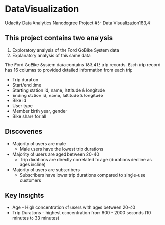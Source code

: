 # DataVisualization
Udacity Data Analytics Nanodegree Project #5- Data Visualization183,4

## This project contains two analysis
1. Exploratory analysis of the Ford GoBike System data
2. Explanatory analysis of this same data

The Ford GoBike System data contains 183,412 trip records.  Each trip record has 16 columns to provided detailed information from each trip
* Trip duration
* Start/end time
* Starting station id, name, lattitude & longitude
* Ending station id, name, lattitude & longitude
* Bike id
* User type
* Member birth year, gender
* Bike share for all

## Discoveries
* Majority of users are male
  * Male users have the lowest trip durations
* Majority of users are aged between 20-40
  * Trip durations are directly correlated to age (durations decline as ages incline)
* Majority of users are subscribers
  * Subscribers have lower trip durations compared to single-use customers
  
## Key Insights
* Age - High concentration of users with ages between 20-40
* Trip Durations - highest concentration from 600 - 2000 seconds (10 minutes to 33 minutes)

